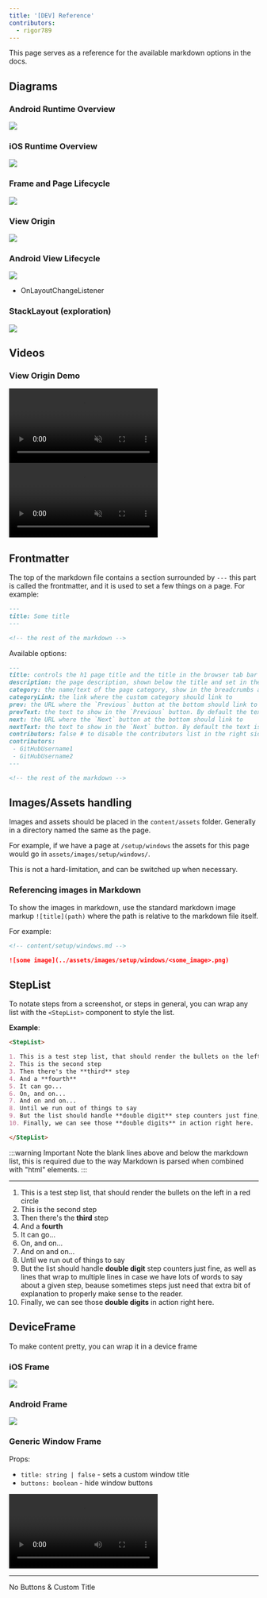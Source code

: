 ```yaml
---
title: '[DEV] Reference'
contributors:
  - rigor789
---
```


This page serves as a reference for the available markdown options in the docs.

## Diagrams

### Android Runtime Overview

<img class="w-full" src="./assets/diagrams/Android_Runtime_Overview.drawio.svg"/>

### iOS Runtime Overview

<img class="w-full" src="./assets/diagrams/iOS_Runtime_Overview.drawio.svg"/>

### Frame and Page Lifecycle

<img class="w-full" src="./assets/diagrams/Frame_Page_Lifecycle.drawio.svg"/>

### View Origin

<img src="./assets/diagrams/View_Origin.drawio.svg"/>

### Android View Lifecycle

<img class="w-full" src="./assets/diagrams/Android_View_Lifecycle.drawio.svg"/>

- OnLayoutChangeListener

### StackLayout (exploration)

<DeviceFrame type="ios">
<img src="./assets/diagrams/StackLayout.drawio.svg"/>
</DeviceFrame>

## Videos

### View Origin Demo

<DeviceFrame type="ios">
<video style="max-width: 400px;" muted="true" disablepictureinpicture="true" autoplay="true" loop="true" src="./assets/videos/animation_origin_ios.mp4"/>
</DeviceFrame>
<DeviceFrame type="android">
<video style="max-width: 400px;" muted="true" disablepictureinpicture="true" autoplay="true" loop="true" src="./assets/videos/animation_origin_android.mp4"/>
</DeviceFrame>

## Frontmatter

The top of the markdown file contains a section surrounded by `---` this part is called the frontmatter, and it is used to set a few things on a page. For example:

```md
---
title: Some title
---

<!-- the rest of the markdown -->
```

Available options:

```md
---
title: controls the h1 page title and the title in the browser tab bar
description: the page description, shown below the title and set in the description meta tags
category: the name/text of the page category, show in the breadcrumbs and above the title
categoryLink: the link where the custom category should link to
prev: the URL where the `Previous` button at the bottom should link to
prevText: the text to show in the `Previous` button. By default the text is looked up in the sidebar.
next: the URL where the `Next` button at the bottom should link to
nextText: the text to show in the `Next` button. By default the text is looked up in the sidebar.
contributors: false # to disable the contributors list in the right sidebar
contributors:
 - GitHubUsername1
 - GitHubUsername2
---

<!-- the rest of the markdown -->
```

## Images/Assets handling

Images and assets should be placed in the `content/assets` folder. Generally in a directory named the same as the page.

For example, if we have a page at `/setup/windows` the assets for this page would go in `assets/images/setup/windows/`.

This is not a hard-limitation, and can be switched up when necessary.

### Referencing images in Markdown

To show the images in markdown, use the standard markdown image markup `![title](path)` where the path is relative to the markdown file itself.

For example:

```md
<!-- content/setup/windows.md -->

![some image](../assets/images/setup/windows/<some_image>.png)
```

<!-- <Tabs>
<Tab name="Vue">

SOMETHING SOMETHING

```ts
asd
```

</Tab>

</Tabs> -->

## StepList

To notate steps from a screenshot, or steps in general, you can wrap any list with the `<StepList>` component to style the list.

**Example**:

```md
<StepList>

1. This is a test step list, that should render the bullets on the left in a red circle
2. This is the second step
3. Then there's the **third** step
4. And a **fourth**
5. It can go...
6. On, and on...
7. And on and on...
8. Until we run out of things to say
9. But the list should handle **double digit** step counters just fine, as well as lines that wrap to multiple lines in case we have lots of words to say about a given step, beause sometimes steps just need that extra bit of explanation to properly make sense to the reader.
10. Finally, we can see those **double digits** in action right here.

</StepList>
```

:::warning Important
Note the blank lines above and below the markdown list, this is required due to the way Markdown is parsed when combined with "html" elements.
:::

---

<StepList>

1. This is a test step list, that should render the bullets on the left in a red circle
2. This is the second step
3. Then there's the **third** step
4. And a **fourth**
5. It can go...
6. On, and on...
7. And on and on...
8. Until we run out of things to say
9. But the list should handle **double digit** step counters just fine, as well as lines that wrap to multiple lines in case we have lots of words to say about a given step, beause sometimes steps just need that extra bit of explanation to properly make sense to the reader.
10. Finally, we can see those **double digits** in action right here.

</StepList>

## DeviceFrame

To make content pretty, you can wrap it in a device frame

### iOS Frame

<DeviceFrame type="ios">
<img src="https://raw.githubusercontent.com/NativeScript/nativescript-app-templates/master/packages/template-blank/tools/assets/appTemplate-ios.png">
</DeviceFrame>

### Android Frame

<DeviceFrame type="android">
<img src="https://raw.githubusercontent.com/NativeScript/nativescript-app-templates/master/packages/template-blank/tools/assets/appTemplate-android.png">
</DeviceFrame>

### Generic Window Frame

Props:

- `title: string | false` - sets a custom window title
- `buttons: boolean` - hide window buttons

<DeviceFrame type="window" >
<video controls src="https://user-images.githubusercontent.com/879060/230395606-dbb4a56f-74e8-403b-a687-62e27a61f8d4.mov"></video>
</DeviceFrame>

---

<DeviceFrame type="window" :buttons="false" title="Hello World!">

<div class="p-4">
No Buttons & Custom Title
</div>

</DeviceFrame>

